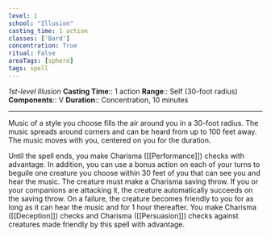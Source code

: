 ```yaml
---
level: 1
school: "Illusion"
casting_time: 1 action
classes: ['Bard']
concentration: True
ritual: False
areaTags: [sphere]
tags: spell
---
```


_1st-level Illusion_
**Casting Time**:: 1 action
**Range**:: Self (30-foot radius)
**Components**:: V
**Duration**:: Concentration, 10 minutes

---

Music of a style you choose fills the air around you in a 30-foot radius. The music spreads around corners and can be heard from up to 100 feet away. The music moves with you, centered on you for the duration.

Until the spell ends, you make Charisma ([[Performance]]) checks with advantage. In addition, you can use a bonus action on each of your turns to beguile one creature you choose within 30 feet of you that can see you and hear the music. The creature must make a Charisma saving throw. If you or your companions are attacking it, the creature automatically succeeds on the saving throw. On a failure, the creature becomes friendly to you for as long as it can hear the music and for 1 hour thereafter. You make Charisma ([[Deception]]) checks and Charisma ([[Persuasion]]) checks against creatures made friendly by this spell with advantage.



